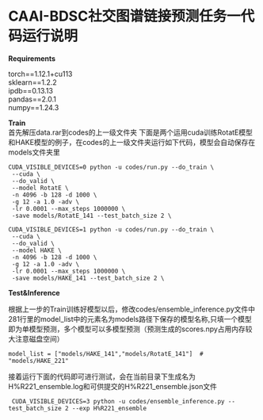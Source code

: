 # CAAI-BDSC社交图谱链接预测任务一代码运行说明
**Requirements**    

torch==1.12.1+cu113  
sklearn==1.2.2  
ipdb==0.13.13  
pandas==2.0.1  
numpy==1.24.3
  
    
**Train**    
首先解压data.rar到codes的上一级文件夹
下面是两个运用cuda训练RotatE模型和HAKE模型的例子，在codes的上一级文件夹运行如下代码，模型会自动保存在models文件夹里
```
CUDA_VISIBLE_DEVICES=0 python -u codes/run.py --do_train \
 --cuda \
 --do_valid \
 --model RotatE \
 -n 4096 -b 128 -d 1000 \
 -g 12 -a 1.0 -adv \
 -lr 0.0001 --max_steps 1000000 \
 -save models/RotatE_141 --test_batch_size 2 \

CUDA_VISIBLE_DEVICES=1 python -u codes/run.py --do_train \
 --cuda \
 --do_valid \
 --model HAKE \
 -n 4096 -b 128 -d 1000 \
 -g 12 -a 1.0 -adv \
 -lr 0.0001 --max_steps 1000000 \
 -save models/HAKE_141 --test_batch_size 2 \
```
 **Test&Inference**    
   
根据上一步的Train训练好模型以后，修改codes/ensemble_inference.py文件中281行里的model_list中的元素名为models路径下保存的模型名称,只填一个模型即为单模型预测，多个模型可以多模型预测（预测生成的scores.npy占用内存较大注意磁盘空间）
```
model_list = ["models/HAKE_141","models/RotatE_141"]  #  "models/HAKE_221"
```
接着运行下面的代码即可进行测试，会在当前目录下生成名为H%R221_ensemble.log和可供提交的H%R221_ensemble.json文件    
```
 CUDA_VISIBLE_DEVICES=3 python -u codes/ensemble_inference.py --test_batch_size 2 --exp H%R221_ensemble
 ```
